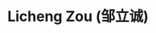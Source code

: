 ---
layout: profile
title: Licheng Zou (邹立诚)
description: 2022-2023 undergraduate
img: assets/img/licheng_zou.jpg
redirect:
year: 2022
category: Alumni
email: 
---